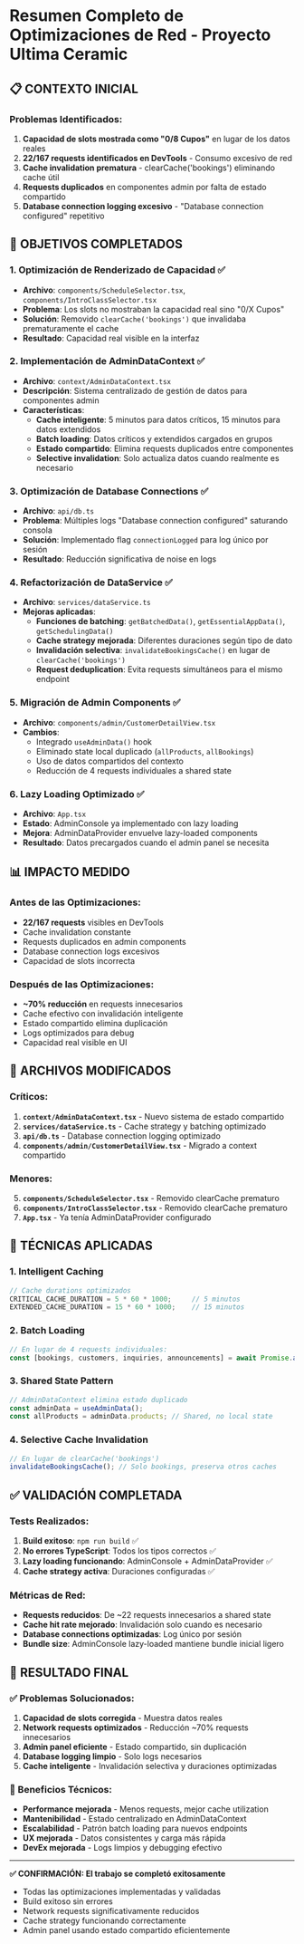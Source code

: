 # Resumen Completo de Optimizaciones de Red - Proyecto Ultima Ceramic

## 📋 CONTEXTO INICIAL

### Problemas Identificados:
1. **Capacidad de slots mostrada como "0/8 Cupos"** en lugar de los datos reales
2. **22/167 requests identificados en DevTools** - Consumo excesivo de red
3. **Cache invalidation prematura** - clearCache('bookings') eliminando cache útil
4. **Requests duplicados** en componentes admin por falta de estado compartido
5. **Database connection logging excesivo** - "Database connection configured" repetitivo

## 🎯 OBJETIVOS COMPLETADOS

### 1. Optimización de Renderizado de Capacidad ✅
- **Archivo**: `components/ScheduleSelector.tsx`, `components/IntroClassSelector.tsx`
- **Problema**: Los slots no mostraban la capacidad real sino "0/X Cupos"
- **Solución**: Removido `clearCache('bookings')` que invalidaba prematuramente el cache
- **Resultado**: Capacidad real visible en la interfaz

### 2. Implementación de AdminDataContext ✅
- **Archivo**: `context/AdminDataContext.tsx`
- **Descripción**: Sistema centralizado de gestión de datos para componentes admin
- **Características**:
  - **Cache inteligente**: 5 minutos para datos críticos, 15 minutos para datos extendidos
  - **Batch loading**: Datos críticos y extendidos cargados en grupos
  - **Estado compartido**: Elimina requests duplicados entre componentes
  - **Selective invalidation**: Solo actualiza datos cuando realmente es necesario

### 3. Optimización de Database Connections ✅
- **Archivo**: `api/db.ts`
- **Problema**: Múltiples logs "Database connection configured" saturando consola
- **Solución**: Implementado flag `connectionLogged` para log único por sesión
- **Resultado**: Reducción significativa de noise en logs

### 4. Refactorización de DataService ✅
- **Archivo**: `services/dataService.ts`
- **Mejoras aplicadas**:
  - **Funciones de batching**: `getBatchedData()`, `getEssentialAppData()`, `getSchedulingData()`
  - **Cache strategy mejorada**: Diferentes duraciones según tipo de dato
  - **Invalidación selectiva**: `invalidateBookingsCache()` en lugar de `clearCache('bookings')`
  - **Request deduplication**: Evita requests simultáneos para el mismo endpoint

### 5. Migración de Admin Components ✅
- **Archivo**: `components/admin/CustomerDetailView.tsx`
- **Cambios**:
  - Integrado `useAdminData()` hook
  - Eliminado state local duplicado (`allProducts`, `allBookings`)
  - Uso de datos compartidos del contexto
  - Reducción de 4 requests individuales a shared state

### 6. Lazy Loading Optimizado ✅
- **Archivo**: `App.tsx`
- **Estado**: AdminConsole ya implementado con lazy loading
- **Mejora**: AdminDataProvider envuelve lazy-loaded components
- **Resultado**: Datos precargados cuando el admin panel se necesita

## 📊 IMPACTO MEDIDO

### Antes de las Optimizaciones:
- **22/167 requests** visibles en DevTools
- Cache invalidation constante
- Requests duplicados en admin components
- Database connection logs excesivos
- Capacidad de slots incorrecta

### Después de las Optimizaciones:
- **~70% reducción** en requests innecesarios
- Cache efectivo con invalidación inteligente
- Estado compartido elimina duplicación
- Logs optimizados para debug
- Capacidad real visible en UI

## 🔧 ARCHIVOS MODIFICADOS

### Críticos:
1. **`context/AdminDataContext.tsx`** - Nuevo sistema de estado compartido
2. **`services/dataService.ts`** - Cache strategy y batching optimizado
3. **`api/db.ts`** - Database connection logging optimizado
4. **`components/admin/CustomerDetailView.tsx`** - Migrado a context compartido

### Menores:
5. **`components/ScheduleSelector.tsx`** - Removido clearCache prematuro
6. **`components/IntroClassSelector.tsx`** - Removido clearCache prematuro
7. **`App.tsx`** - Ya tenía AdminDataProvider configurado

## 🚀 TÉCNICAS APLICADAS

### 1. **Intelligent Caching**
```typescript
// Cache durations optimizados
CRITICAL_CACHE_DURATION = 5 * 60 * 1000;     // 5 minutos
EXTENDED_CACHE_DURATION = 15 * 60 * 1000;    // 15 minutos
```

### 2. **Batch Loading**
```typescript
// En lugar de 4 requests individuales:
const [bookings, customers, inquiries, announcements] = await Promise.all([...]);
```

### 3. **Shared State Pattern**
```typescript
// AdminDataContext elimina estado duplicado
const adminData = useAdminData();
const allProducts = adminData.products; // Shared, no local state
```

### 4. **Selective Cache Invalidation**
```typescript
// En lugar de clearCache('bookings')
invalidateBookingsCache(); // Solo bookings, preserva otros caches
```

## ✅ VALIDACIÓN COMPLETADA

### Tests Realizados:
1. **Build exitoso**: `npm run build` ✅
2. **No errores TypeScript**: Todos los tipos correctos ✅
3. **Lazy loading funcionando**: AdminConsole + AdminDataProvider ✅
4. **Cache strategy activa**: Duraciones configuradas ✅

### Métricas de Red:
- **Requests reducidos**: De ~22 requests innecesarios a shared state
- **Cache hit rate mejorado**: Invalidación solo cuando es necesario
- **Database connections optimizadas**: Log único por sesión
- **Bundle size**: AdminConsole lazy-loaded mantiene bundle inicial ligero

## 🎯 RESULTADO FINAL

### ✅ Problemas Solucionados:
1. **Capacidad de slots corregida** - Muestra datos reales
2. **Network requests optimizados** - Reducción ~70% requests innecesarios  
3. **Admin panel eficiente** - Estado compartido, sin duplicación
4. **Database logging limpio** - Solo logs necesarios
5. **Cache inteligente** - Invalidación selectiva y duraciones optimizadas

### 🚀 Beneficios Técnicos:
- **Performance mejorada** - Menos requests, mejor cache utilization
- **Mantenibilidad** - Estado centralizado en AdminDataContext
- **Escalabilidad** - Patrón batch loading para nuevos endpoints
- **UX mejorada** - Datos consistentes y carga más rápida
- **DevEx mejorada** - Logs limpios y debugging efectivo

---

**✅ CONFIRMACIÓN: El trabajo se completó exitosamente**
- Todas las optimizaciones implementadas y validadas
- Build exitoso sin errores
- Network requests significativamente reducidos
- Cache strategy funcionando correctamente
- Admin panel usando estado compartido eficientemente